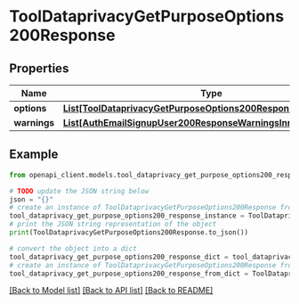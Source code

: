 # ToolDataprivacyGetPurposeOptions200Response


## Properties

Name | Type | Description | Notes
------------ | ------------- | ------------- | -------------
**options** | [**List[ToolDataprivacyGetPurposeOptions200ResponseOptionsInner]**](ToolDataprivacyGetPurposeOptions200ResponseOptionsInner.md) |  | 
**warnings** | [**List[AuthEmailSignupUser200ResponseWarningsInner]**](AuthEmailSignupUser200ResponseWarningsInner.md) |  | [optional] 

## Example

```python
from openapi_client.models.tool_dataprivacy_get_purpose_options200_response import ToolDataprivacyGetPurposeOptions200Response

# TODO update the JSON string below
json = "{}"
# create an instance of ToolDataprivacyGetPurposeOptions200Response from a JSON string
tool_dataprivacy_get_purpose_options200_response_instance = ToolDataprivacyGetPurposeOptions200Response.from_json(json)
# print the JSON string representation of the object
print(ToolDataprivacyGetPurposeOptions200Response.to_json())

# convert the object into a dict
tool_dataprivacy_get_purpose_options200_response_dict = tool_dataprivacy_get_purpose_options200_response_instance.to_dict()
# create an instance of ToolDataprivacyGetPurposeOptions200Response from a dict
tool_dataprivacy_get_purpose_options200_response_from_dict = ToolDataprivacyGetPurposeOptions200Response.from_dict(tool_dataprivacy_get_purpose_options200_response_dict)
```
[[Back to Model list]](../README.md#documentation-for-models) [[Back to API list]](../README.md#documentation-for-api-endpoints) [[Back to README]](../README.md)


